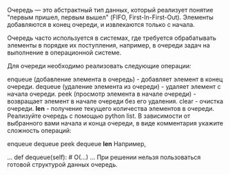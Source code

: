 Очередь — это абстрактный тип данных, который реализует понятие "первым пришел, первым вышел" (FIFO, First-In-First-Out).
Элементы добавляются в конец очереди, и извлекаются только с начала.

Очередь часто используется в системах, где требуется обрабатывать элементы в порядке их поступления, например, в очереди задач на выполнение в операционной системе.

Для очереди необходимо реализовать следующие операции:

enqueue (добавление элемента в очередь) - добавляет элемент в конец очереди.
dequeue (удаление элемента из очереди) - удаляет элемент с начала очереди.
peek (просмотр элемента в начале очереди) - возвращает элемент в начале очереди без его удаления.
clear - очистка очереди.
__len__ - получение текущего количества элементов в очереди.
Реализуйте очередь с помощью python list. В зависимости от выбранного вами начала и конца очереди, в виде комментария укажите сложность операций:

enqueue
dequeue
peek
dequeue
__len__
Например,

...
def dequeue(self):  # O(...)
    ...
При решении нельзя пользоваться готовой структурой данных очередь.
